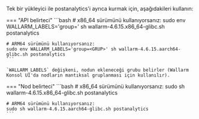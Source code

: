 Tek bir yükleyici ile postanalytics'i ayrıca kurmak için, aşağıdakileri kullanın:

=== "API belirteci"
    ```bash
    # x86_64 sürümünü kullanıyorsanız:
    sudo env WALLARM_LABELS='group=<GRUP>' sh wallarm-4.6.15.x86_64-glibc.sh postanalytics

    # ARM64 sürümünü kullanıyorsanız:
    sudo env WALLARM_LABELS='group=<GRUP>' sh wallarm-4.6.15.aarch64-glibc.sh postanalytics
    ```        

    `WALLARM_LABELS` değişkeni, nodun ekleneceği grubu belirler (Wallarm Konsol UI'da nodların mantıksal gruplanması için kullanılır).

=== "Nod belirteci"
    ```bash
    # x86_64 sürümünü kullanıyorsanız:
    sudo sh wallarm-4.6.15.x86_64-glibc.sh postanalytics

    # ARM64 sürümünü kullanıyorsanız:
    sudo sh wallarm-4.6.15.aarch64-glibc.sh postanalytics
    ```